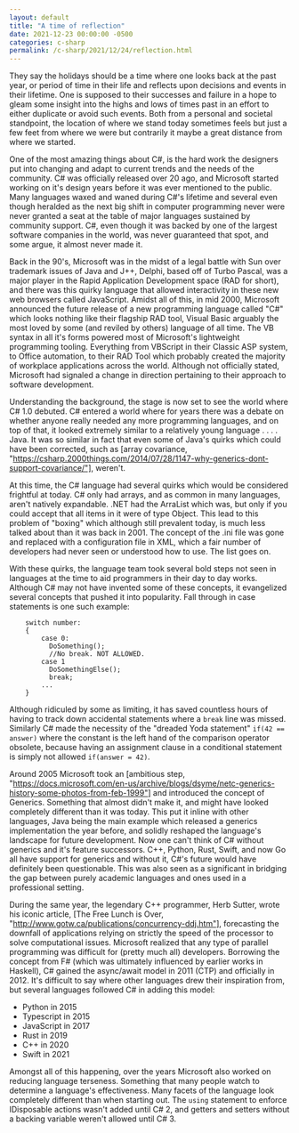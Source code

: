 ```yaml
---
layout: default
title: "A time of reflection"
date: 2021-12-23 00:00:00 -0500
categories: c-sharp
permalink: /c-sharp/2021/12/24/reflection.html
---
```


They say the holidays should be a time where one looks back at the past year, or period of time in their life and reflects upon decisions and events in their lifetime. One is supposed to their successes and failure in a hope to gleam some insight into the highs and lows of times past in an effort to either duplicate or avoid such events. Both from a personal and societal standpoint, the location of where we stand today sometimes feels but just a few feet from where we were but contrarily it maybe a great distance from where we started.

One of the most amazing things about C#, is the hard work the designers put into changing and adapt to current trends and the needs of the community. C# was officially released over 20 ago, and Microsoft started working on it's design years before it was ever mentioned to the public. Many languages waxed and waned during C#'s lifetime and several even though heralded as the next big shift in computer programming never were never granted a seat at the table of major languages sustained by community support. C#, even though it was backed by one of the largest software companies in the world, was never guaranteed that spot, and some argue, it almost never made it.

Back in the 90's, Microsoft was in the midst of a legal battle with Sun over trademark issues of Java and J++, Delphi, based off of Turbo Pascal, was a major player in the Rapid Application Development space (RAD for short), and there was this quirky language that allowed interactivity in these new web browsers called JavaScript. Amidst all of this, in mid 2000, Microsoft announced the future release of a new programming language called "C#" which looks nothing like their flagship RAD tool, Visual Basic arguably the most loved by some (and reviled by others) language of all time. The VB syntax in all it's forms powered most of Microsoft's lightweight programming tooling. Everything from VBScript in their Classic ASP system, to Office automation, to their RAD Tool which probably created the majority of workplace applications across the world. Although not officially stated, Microsoft had signaled a change in direction pertaining to their approach to software development.

Understanding the background, the stage is now set to see the world where C# 1.0 debuted. C# entered a world where for years there was a debate on whether anyone really needed any more programming languages, and on top of that, it looked extremely similar to a relatively young language . . . . Java. It was so similar in fact that even some of Java's quirks which could have been corrected, such as [array covariance, "https://csharp.2000things.com/2014/07/28/1147-why-generics-dont-support-covariance/"], weren't.

At this time, the C# language had several quirks which would be considered frightful at today. C# only had arrays, and as common in many languages, aren't natively expandable. .NET had the ArraList which was, but only if you could accept that all items in it were of type Object. This lead to this problem of "boxing" which although still prevalent today, is much less talked about than it was back in 2001. The concept of the .ini file was gone and replaced with a configuration file in XML, which a fair number of developers had never seen or understood how to use. The list goes on.

With these quirks, the language team took several bold steps not seen in languages at the time to aid programmers in their day to day works. Although C# may not have invented some of these concepts, it evangelized several concepts that pushed it into popularity. Fall through in case statements is one such example:

```
    switch number:
    {
        case 0:
          DoSomething();
          //No break. NOT ALLOWED.
        case 1
          DoSomethingElse();
          break;
        ...
    }
```

Although ridiculed by some as limiting, it has saved countless hours of having to track down accidental statements where a `break` line was missed. Similarly C# made the necessity of the "dreaded Yoda statement" `if(42 == answer)` where the constant is the left hand of the comparison operator obsolete, because having an assignment clause in a conditional statement is simply not allowed `if(answer = 42)`.

Around 2005 Microsoft took an [ambitious step, "https://docs.microsoft.com/en-us/archive/blogs/dsyme/netc-generics-history-some-photos-from-feb-1999"] and introduced the concept of Generics. Something that almost didn't make it, and might have looked completely different than it was today. This put it inline with other languages, Java being the main example which released a generics implementation the year before, and solidly reshaped the language's landscape for future development. Now one can't think of C# without generics and it's feature successors. C++, Python, Rust, Swift, and now Go all have support for generics and without it, C#'s future would have definitely been questionable. This was also seen as a significant in bridging the gap between purely academic languages and ones used in a professional setting.

During the same year, the legendary C++ programmer, Herb Sutter, wrote his iconic article, [The Free Lunch is Over, "http://www.gotw.ca/publications/concurrency-ddj.htm"], forecasting the downfall of applications relying on strictly the speed of the processor to solve computational issues. Microsoft realized that any type of parallel programming was difficult for (pretty much all) developers. Borrowing the concept from F# (which was ultimately influenced by earlier works in Haskell), C# gained the async/await model in 2011 (CTP) and officially in 2012. It's difficult to say where other languages drew their inspiration from, but several languages followed C# in adding this model:

- Python in 2015
- Typescript in 2015
- JavaScript in 2017
- Rust in 2019
- C++ in 2020
- Swift in 2021

Amongst all of this happening, over the years Microsoft also worked on reducing language terseness. Something that many people watch to determine a language's effectiveness. Many facets of the language look completely different than when starting out. The `using` statement to enforce IDisposable actions wasn't added until C# 2, and getters and setters without a backing variable weren't allowed until C# 3.
